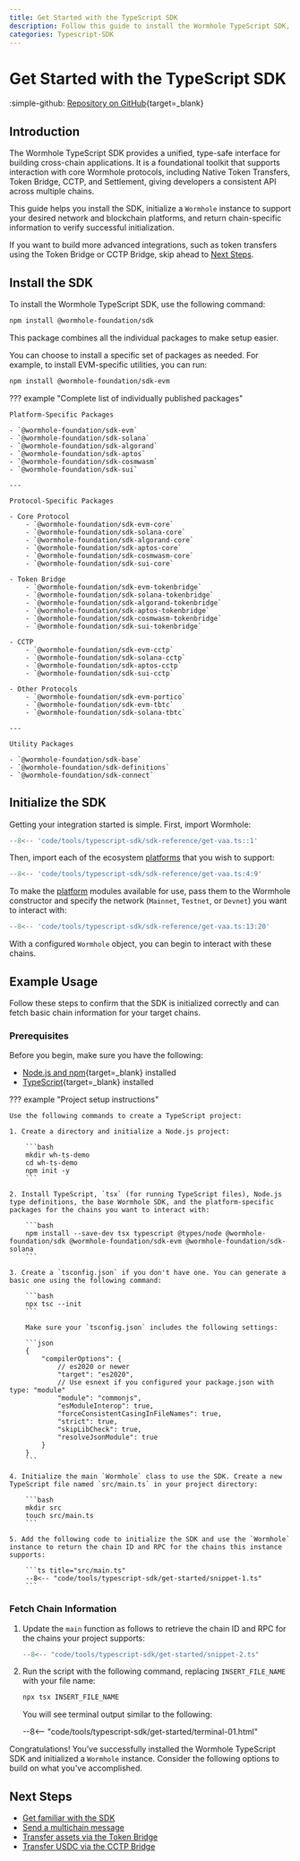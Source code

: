 ```yaml
---
title: Get Started with the TypeScript SDK
description: Follow this guide to install the Wormhole TypeScript SDK, initialize a Wormhole instance, and add the platforms your integration supports. 
categories: Typescript-SDK
---
```


# Get Started with the TypeScript SDK

:simple-github: [Repository on GitHub](https://github.com/wormhole-foundation/wormhole-sdk-ts){target=\_blank}

## Introduction

The Wormhole TypeScript SDK provides a unified, type-safe interface for building cross-chain applications. It is a foundational toolkit that supports interaction with core Wormhole protocols, including Native Token Transfers, Token Bridge, CCTP, and Settlement, giving developers a consistent API across multiple chains.

This guide helps you install the SDK, initialize a `Wormhole` instance to support your desired network and blockchain platforms, and return chain-specific information to verify successful initialization.

If you want to build more advanced integrations, such as token transfers using the Token Bridge or CCTP Bridge, skip ahead to [Next Steps](#next-steps).

## Install the SDK

To install the Wormhole TypeScript SDK, use the following command:

```bash
npm install @wormhole-foundation/sdk
```

This package combines all the individual packages to make setup easier.

You can choose to install a specific set of packages as needed. For example, to install EVM-specific utilities, you can run:

```bash
npm install @wormhole-foundation/sdk-evm
```

??? example "Complete list of individually published packages"

    Platform-Specific Packages

    - `@wormhole-foundation/sdk-evm`
    - `@wormhole-foundation/sdk-solana`
    - `@wormhole-foundation/sdk-algorand`
    - `@wormhole-foundation/sdk-aptos`
    - `@wormhole-foundation/sdk-cosmwasm`
    - `@wormhole-foundation/sdk-sui`

    ---

    Protocol-Specific Packages

    - Core Protocol
        - `@wormhole-foundation/sdk-evm-core`
        - `@wormhole-foundation/sdk-solana-core`
        - `@wormhole-foundation/sdk-algorand-core`
        - `@wormhole-foundation/sdk-aptos-core`
        - `@wormhole-foundation/sdk-cosmwasm-core`
        - `@wormhole-foundation/sdk-sui-core`

    - Token Bridge
        - `@wormhole-foundation/sdk-evm-tokenbridge`
        - `@wormhole-foundation/sdk-solana-tokenbridge`
        - `@wormhole-foundation/sdk-algorand-tokenbridge`
        - `@wormhole-foundation/sdk-aptos-tokenbridge`
        - `@wormhole-foundation/sdk-cosmwasm-tokenbridge`
        - `@wormhole-foundation/sdk-sui-tokenbridge`

    - CCTP
        - `@wormhole-foundation/sdk-evm-cctp`
        - `@wormhole-foundation/sdk-solana-cctp`
        - `@wormhole-foundation/sdk-aptos-cctp`
        - `@wormhole-foundation/sdk-sui-cctp`

    - Other Protocols
        - `@wormhole-foundation/sdk-evm-portico`
        - `@wormhole-foundation/sdk-evm-tbtc`
        - `@wormhole-foundation/sdk-solana-tbtc`

    ---

    Utility Packages
    
    - `@wormhole-foundation/sdk-base`
    - `@wormhole-foundation/sdk-definitions`
    - `@wormhole-foundation/sdk-connect`


## Initialize the SDK

Getting your integration started is simple. First, import Wormhole:

```ts
--8<-- 'code/tools/typescript-sdk/sdk-reference/get-vaa.ts::1'
```

Then, import each of the ecosystem [platforms](/docs/tools/typescript-sdk/sdk-reference/#platforms) that you wish to support:

```ts
--8<-- 'code/tools/typescript-sdk/sdk-reference/get-vaa.ts:4:9'
```

To make the [platform](/docs/tools/typescript-sdk/sdk-reference/#platforms) modules available for use, pass them to the Wormhole constructor and specify the network (`Mainnet`, `Testnet`, or `Devnet`) you want to interact with:

```ts
--8<-- 'code/tools/typescript-sdk/sdk-reference/get-vaa.ts:13:20'
```

With a configured `Wormhole` object, you can begin to interact with these chains.

## Example Usage

Follow these steps to confirm that the SDK is initialized correctly and can fetch basic chain information for your target chains.

### Prerequisites

Before you begin, make sure you have the following:

 - [Node.js and npm](https://docs.npmjs.com/downloading-and-installing-node-js-and-npm){target=\_blank} installed
 - [TypeScript](https://www.typescriptlang.org/download/){target=\_blank} installed

??? example "Project setup instructions"
 
    Use the following commands to create a TypeScript project:

    1. Create a directory and initialize a Node.js project:

        ```bash
        mkdir wh-ts-demo
        cd wh-ts-demo
        npm init -y
        ```

    2. Install TypeScript, `tsx` (for running TypeScript files), Node.js type definitions, the base Wormhole SDK, and the platform-specific packages for the chains you want to interact with:

        ```bash
        npm install --save-dev tsx typescript @types/node @wormhole-foundation/sdk @wormhole-foundation/sdk-evm @wormhole-foundation/sdk-solana
        ```

    3. Create a `tsconfig.json` if you don't have one. You can generate a basic one using the following command:

        ```bash
        npx tsc --init
        ```

        Make sure your `tsconfig.json` includes the following settings:

        ```json 
        {
            "compilerOptions": {
                // es2020 or newer
                "target": "es2020",
                // Use esnext if you configured your package.json with type: "module"
                "module": "commonjs",
                "esModuleInterop": true,
                "forceConsistentCasingInFileNames": true,
                "strict": true,
                "skipLibCheck": true,
                "resolveJsonModule": true
            }
        }
        ```

    4. Initialize the main `Wormhole` class to use the SDK. Create a new TypeScript file named `src/main.ts` in your project directory:

        ```bash
        mkdir src
        touch src/main.ts
        ```

    5. Add the following code to initialize the SDK and use the `Wormhole` instance to return the chain ID and RPC for the chains this instance supports:

        ```ts title="src/main.ts"
        --8<-- "code/tools/typescript-sdk/get-started/snippet-1.ts"
        ```

### Fetch Chain Information

1. Update the `main` function as follows to retrieve the chain ID and RPC for the chains your project supports:

    ```ts title="src/main.ts"
    --8<-- "code/tools/typescript-sdk/get-started/snippet-2.ts"
    ```

2. Run the script with the following command, replacing `INSERT_FILE_NAME` with your file name:

    ```bash
    npx tsx INSERT_FILE_NAME
    ```

    You will see terminal output similar to the following:

    --8<-- "code/tools/typescript-sdk/get-started/terminal-01.html"
    
Congratulations! You’ve successfully installed the Wormhole TypeScript SDK and initialized a `Wormhole` instance. Consider the following options to build on what you've accomplished.

## Next Steps

- [Get familiar with the SDK](/docs/tools/typescript-sdk/sdk-reference/)
- [Send a multichain message](/docs/products/messaging/get-started/)
- [Transfer assets via the Token Bridge](/docs/products/token-bridge/tutorials/transfer-workflow/)
- [Transfer USDC via the CCTP Bridge](/docs/products/cctp-bridge/tutorials/complete-usdc-transfer/)

